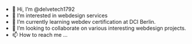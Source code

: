 - 👋 Hi, I’m @delvetech1792
- 👀 I’m interested in webdesign services
- 🌱 I’m currently learning webdev certification at DCI Berlin. 
- 💞️ I’m looking to collaborate on various interesting webdesign projects. 
- 📫 How to reach me ...

<!---
delvetech1792/delvetech1792 is a ✨ special ✨ repository because its `README.md` (this file) appears on your GitHub profile.
You can click the Preview link to take a look at your changes.
--->
